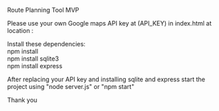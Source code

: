 Route Planning Tool MVP 

Please use your own Google maps API key at (API_KEY) in index.html at location :
<script src="https://maps.googleapis.com/maps/api/js?key=(API_KEY)&callback=initMap" async defer></script>                                                                                                                               



Install these dependencies:                                                                                                                                                                                                                
npm install                                                                                                                                                                                                                       
npm install sqlite3                                                           
npm install express

After replacing your API key and installing sqlite and express start the project using "node server.js" or "npm start" 

Thank you
